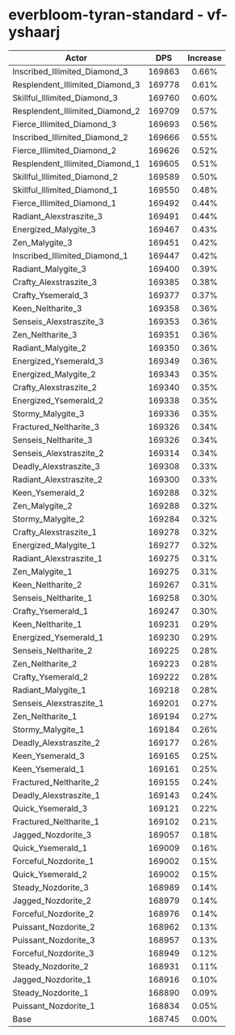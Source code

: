 # everbloom-tyran-standard - vf-yshaarj
| Actor | DPS | Increase |
|---|:---:|:---:|
|Inscribed_Illimited_Diamond_3|169863|0.66%|
|Resplendent_Illimited_Diamond_3|169778|0.61%|
|Skillful_Illimited_Diamond_3|169760|0.60%|
|Resplendent_Illimited_Diamond_2|169709|0.57%|
|Fierce_Illimited_Diamond_3|169693|0.56%|
|Inscribed_Illimited_Diamond_2|169666|0.55%|
|Fierce_Illimited_Diamond_2|169626|0.52%|
|Resplendent_Illimited_Diamond_1|169605|0.51%|
|Skillful_Illimited_Diamond_2|169589|0.50%|
|Skillful_Illimited_Diamond_1|169550|0.48%|
|Fierce_Illimited_Diamond_1|169492|0.44%|
|Radiant_Alexstraszite_3|169491|0.44%|
|Energized_Malygite_3|169467|0.43%|
|Zen_Malygite_3|169451|0.42%|
|Inscribed_Illimited_Diamond_1|169447|0.42%|
|Radiant_Malygite_3|169400|0.39%|
|Crafty_Alexstraszite_3|169385|0.38%|
|Crafty_Ysemerald_3|169377|0.37%|
|Keen_Neltharite_3|169358|0.36%|
|Senseis_Alexstraszite_3|169353|0.36%|
|Zen_Neltharite_3|169351|0.36%|
|Radiant_Malygite_2|169350|0.36%|
|Energized_Ysemerald_3|169349|0.36%|
|Energized_Malygite_2|169343|0.35%|
|Crafty_Alexstraszite_2|169340|0.35%|
|Energized_Ysemerald_2|169338|0.35%|
|Stormy_Malygite_3|169336|0.35%|
|Fractured_Neltharite_3|169326|0.34%|
|Senseis_Neltharite_3|169326|0.34%|
|Senseis_Alexstraszite_2|169314|0.34%|
|Deadly_Alexstraszite_3|169308|0.33%|
|Radiant_Alexstraszite_2|169300|0.33%|
|Keen_Ysemerald_2|169288|0.32%|
|Zen_Malygite_2|169288|0.32%|
|Stormy_Malygite_2|169284|0.32%|
|Crafty_Alexstraszite_1|169278|0.32%|
|Energized_Malygite_1|169277|0.32%|
|Radiant_Alexstraszite_1|169275|0.31%|
|Zen_Malygite_1|169275|0.31%|
|Keen_Neltharite_2|169267|0.31%|
|Senseis_Neltharite_1|169258|0.30%|
|Crafty_Ysemerald_1|169247|0.30%|
|Keen_Neltharite_1|169231|0.29%|
|Energized_Ysemerald_1|169230|0.29%|
|Senseis_Neltharite_2|169225|0.28%|
|Zen_Neltharite_2|169223|0.28%|
|Crafty_Ysemerald_2|169222|0.28%|
|Radiant_Malygite_1|169218|0.28%|
|Senseis_Alexstraszite_1|169201|0.27%|
|Zen_Neltharite_1|169194|0.27%|
|Stormy_Malygite_1|169184|0.26%|
|Deadly_Alexstraszite_2|169177|0.26%|
|Keen_Ysemerald_3|169165|0.25%|
|Keen_Ysemerald_1|169161|0.25%|
|Fractured_Neltharite_2|169155|0.24%|
|Deadly_Alexstraszite_1|169143|0.24%|
|Quick_Ysemerald_3|169121|0.22%|
|Fractured_Neltharite_1|169102|0.21%|
|Jagged_Nozdorite_3|169057|0.18%|
|Quick_Ysemerald_1|169009|0.16%|
|Forceful_Nozdorite_1|169002|0.15%|
|Quick_Ysemerald_2|169002|0.15%|
|Steady_Nozdorite_3|168989|0.14%|
|Jagged_Nozdorite_2|168979|0.14%|
|Forceful_Nozdorite_2|168976|0.14%|
|Puissant_Nozdorite_2|168962|0.13%|
|Puissant_Nozdorite_3|168957|0.13%|
|Forceful_Nozdorite_3|168949|0.12%|
|Steady_Nozdorite_2|168931|0.11%|
|Jagged_Nozdorite_1|168916|0.10%|
|Steady_Nozdorite_1|168890|0.09%|
|Puissant_Nozdorite_1|168834|0.05%|
|Base|168745|0.00%|
